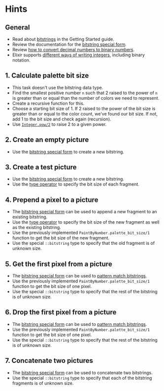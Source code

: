 # Hints

## General

- Read about [bitstrings][bitstring] in the Getting Started guide.
- Review the documentation for the [bitstring special form][bitstring-form].
- Review [how to convert decimal numbers to binary numbers]([decimal-to-binary-youtube]).
- Elixir supports [different ways of writing integers][integer-literal], including binary notation.

## 1. Calculate palette bit size

- This task doesn't use the bitstring data type.
- Find the smallest positive number `n` such that 2 raised to the power of `n` is greater than or equal than the number of colors we need to represent.
- Create a recursive function for this.
- Choose a starting bit size of 1. If 2 raised to the power of the bit size is greater than or equal to the color count, we've found our bit size. If not, add 1 to the bit size and check again (recursion).
- Use [`Integer.pow/2`][integer-pow] to raise 2 to a given power.

## 2. Create an empty picture

- Use the [bitstring special form][bitstring-form] to create a new bitstring.

## 3. Create a test picture

- Use the [bitstring special form][bitstring-form] to create a new bitstring.
- Use the [type operator][type-operator] to specify the bit size of each fragment.

## 4. Prepend a pixel to a picture

- The [bitstring special form][bitstring-form] can be used to append a new fragment to an existing bitstring.
- Use the [type operator][type-operator] to specify the bit size of the new fragment as well as the existing bitstring.
- Use the previously implemented `PaintByNumber.palette_bit_size/1` function to get the bit size of the new fragment.
- Use the special `::bitstring` type to specify that the old fragment is of unknown size.

## 5. Get the first pixel from a picture

- The [bitstring special form][bitstring-form] can be used to [pattern match bitstrings][bitstring-matching].
- Use the previously implemented `PaintByNumber.palette_bit_size/1` function to get the bit size of one pixel.
- Use the special `::bitstring` type to specify that the rest of the bitstring is of unknown size.

## 6. Drop the first pixel from a picture

- The [bitstring special form][bitstring-form] can be used to [pattern match bitstrings][bitstring-matching].
- Use the previously implemented `PaintByNumber.palette_bit_size/1` function to get the bit size of one pixel.
- Use the special `::bitstring` type to specify that the rest of the bitstring is of unknown size.

## 7. Concatenate two pictures

- The [bitstring special form][bitstring-form] can be used to concatenate two bitstrings.
- Use the special `::bitstring` type to specify that each of the bitstring fragments is of unknown size.

[decimal-to-binary-youtube]: https://www.youtube.com/watch?v=gGiEu7QTi68
[integer-literal]: https://hexdocs.pm/elixir/master/syntax-reference.html#integers-in-other-bases-and-unicode-code-points
[bitstring]: https://elixir-lang.org/getting-started/binaries-strings-and-char-lists.html#bitstrings
[bitstring-form]: https://hexdocs.pm/elixir/Kernel.SpecialForms.html#%3C%3C%3E%3E/1
[bitstring-matching]: https://hexdocs.pm/elixir/Kernel.SpecialForms.html#%3C%3C%3E%3E/1-binary-bitstring-matching
[type-operator]: https://hexdocs.pm/elixir/Kernel.SpecialForms.html#::/2
[integer-pow]: https://hexdocs.pm/elixir/master/Integer.html#pow/2